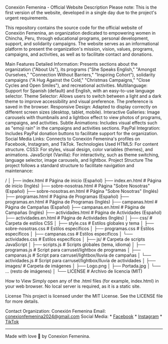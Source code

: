 Conexión Femenina - Official Website
Description
Please note: This is the first version of the website, developed in a single day due to the project's urgent requirements.

This repository contains the source code for the official website of Conexión Femenina, an organization dedicated to empowering women in Chincha, Peru, through educational programs, personal development, support, and solidarity campaigns. The website serves as an informational platform to present the organization's mission, vision, values, programs, campaigns, and activities, as well as to facilitate contact and donations.

Main Features
Detailed Information: Presents sections about the organization ("About Us"), its programs ("She Speaks English," "Amongst Ourselves," "Connection Without Barriers," "Inspiring Cohort"), solidarity campaigns ("A Hug Against the Cold," "Christmas Campaigns," "Close Cycles and Open Smiles"), and recreational activities.
Multilanguage: Support for Spanish (default) and English, with an easy-to-use language selector.
Theme Selector: Allows users to switch between a light and a dark theme to improve accessibility and visual preference. The preference is saved in the browser.
Responsive Design: Adapted to display correctly on different screen sizes (desktop, tablet, mobile).
Interactive Galleries: Image carousels with thumbnails and a lightbox effect to view photos of programs, campaigns, and activities.
Subtle Animations: Includes visual effects such as "emoji rain" in the campaigns and activities sections.
PayPal Integration: Includes PayPal donation buttons to facilitate support for the organization.
Social Media Links: Connects to Conexión Femenina's profiles on Facebook, Instagram, and TikTok.
Technologies Used
HTML5: For content structure.
CSS3: For styles, visual design, color variables (themes), and animations.
JavaScript (Vanilla): For interactivity, such as theme switching, language selector, image carousels, and lightbox.
Project Structure
The project follows a standard structure to facilitate navigation and maintenance:

/
│
├── index.html             # Página de inicio (Español)
├── index.en.html          # Página de inicio (Inglés)
├── sobre-nosotras.html    # Página "Sobre Nosotras" (Español)
├── sobre-nosotras.en.html # Página "Sobre Nosotras" (Inglés)
├── programas.html         # Página de Programas (Español)
├── programas.en.html      # Página de Programas (Inglés)
├── campanas.html          # Página de Campañas (Español)
├── campanas.en.html       # Página de Campañas (Inglés)
├── actividades.html       # Página de Actividades (Español)
├── actividades.en.html    # Página de Actividades (Inglés)
│
├── css/                   # Carpeta de estilos CSS
│   ├── style.css          # Estilos globales y tema
│   ├── sobre-nosotras.css # Estilos específicos
│   ├── programas.css      # Estilos específicos
│   ├── campanas.css       # Estilos específicos
│   └── actividades.css    # Estilos específicos
│
├── js/                    # Carpeta de scripts JavaScript
│   ├── scripts.js         # Scripts globales (tema, idioma)
│   ├── programas.js       # Script para carrusel/lightbox de programas
│   ├── campanas.js        # Script para carrusel/lightbox/lluvia de campañas
│   └── actividades.js     # Script para carrusel/lightbox/lluvia de actividades
│
├── images/                # Carpeta de imágenes
│   ├── Logo.png
│   ├── Portada.jpg
│   └── ... (resto de imágenes)
│
└── LICENSE                # Archivo de licencia (MIT)

How to View
Simply open any of the .html files (for example, index.html) in your web browser. No local server is required, as it is a static site.

License
This project is licensed under the MIT License. See the LICENSE file for more details.

Contact
Organization: Conexión Femenina
Email: conexionfemenina2024@gmail.com
Social Media:
    * [Facebook](https://www.facebook.com/share/1NVFYoZARJ/?mibextid=wwXIfr)
    * [Instagram](https://www.instagram.com/conexionfemeninachincha?igsh=MWI1MTY4Z2lzcXNiMA==)
    * [TikTok](https://www.tiktok.com/@conexion_femenina?_t=ZM-8vZD4TjtetR&_r=1)

---
Made with love 🥞 by Conexion Femenina.
